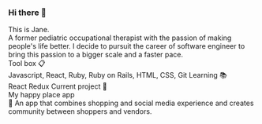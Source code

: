 ### Hi there 👋

<!--
**janechodance/janechodance** is a ✨ _special_ ✨ repository because its `README.md` (this file) appears on your GitHub profile.

Here are some ideas to get you started:

- 🔭 I’m currently working on ...
- 🌱 I’m currently learning ...
- 👯 I’m looking to collaborate on ...
- 🤔 I’m looking for help with ...
- 💬 Ask me about ...
- 📫 How to reach me: ...
- 😄 Pronouns: ...
- ⚡ Fun fact: ...
-->

This is Jane.<br />
A former pediatric occupational therapist with the passion of making people's life better. I decide to pursuit the career of software engineer to bring this passion to a bigger scale and a faster pace.<br />
Tool box :clipboard:<br />
Javascript, React, Ruby, Ruby on Rails, HTML, CSS, Git
Learning  :books: <br />
React Redux
Current project :crystal_ball: <br />
My happy place app <br/>
:star2: An app that combines shopping and social media experience and creates community between shoppers and vendors.
